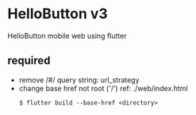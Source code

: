 # HelloButton v3

HelloButton mobile web using flutter

## required

- remove /#/ query string: url_strategy
- change base href not root ('/') ref: ./web/index.html
  ```
  $ flutter build --base-href <directory>
  ```